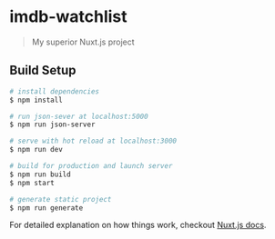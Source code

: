 # imdb-watchlist

> My superior Nuxt.js project

## Build Setup

```bash
# install dependencies
$ npm install

# run json-sever at localhost:5000
$ npm run json-server

# serve with hot reload at localhost:3000
$ npm run dev

# build for production and launch server
$ npm run build
$ npm start

# generate static project
$ npm run generate
```

For detailed explanation on how things work, checkout [Nuxt.js docs](https://nuxtjs.org).
